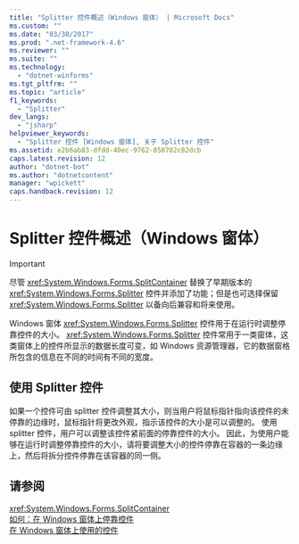 ```yaml
---
title: "Splitter 控件概述（Windows 窗体） | Microsoft Docs"
ms.custom: ""
ms.date: "03/30/2017"
ms.prod: ".net-framework-4.6"
ms.reviewer: ""
ms.suite: ""
ms.technology: 
  - "dotnet-winforms"
ms.tgt_pltfrm: ""
ms.topic: "article"
f1_keywords: 
  - "Splitter"
dev_langs: 
  - "jsharp"
helpviewer_keywords: 
  - "Splitter 控件 [Windows 窗体], 关于 Splitter 控件"
ms.assetid: e2b6ab83-dfdd-40ec-9762-850702c82dcb
caps.latest.revision: 12
author: "dotnet-bot"
ms.author: "dotnetcontent"
manager: "wpickett"
caps.handback.revision: 12
---
```

# Splitter 控件概述（Windows 窗体）
> [!IMPORTANT]
>  尽管 <xref:System.Windows.Forms.SplitContainer> 替换了早期版本的 <xref:System.Windows.Forms.Splitter> 控件并添加了功能；但是也可选择保留 <xref:System.Windows.Forms.Splitter> 以备向后兼容和将来使用。  
  
 Windows 窗体 <xref:System.Windows.Forms.Splitter> 控件用于在运行时调整停靠控件的大小。  <xref:System.Windows.Forms.Splitter> 控件常用于一类窗体，这类窗体上的控件所显示的数据长度可变，如 Windows 资源管理器，它的数据窗格所包含的信息在不同的时间有不同的宽度。  
  
## 使用 Splitter 控件  
 如果一个控件可由 splitter 控件调整其大小，则当用户将鼠标指针指向该控件的未停靠的边缘时，鼠标指针将更改外观，指示该控件的大小是可以调整的。  使用 splitter 控件，用户可以调整该控件紧前面的停靠控件的大小。  因此，为使用户能够在运行时调整停靠控件的大小，请将要调整大小的控件停靠在容器的一条边缘上，然后将拆分控件停靠在该容器的同一侧。  
  
## 请参阅  
 <xref:System.Windows.Forms.SplitContainer>   
 [如何：在 Windows 窗体上停靠控件](../../../../docs/framework/winforms/controls/how-to-dock-controls-on-windows-forms.md)   
 [在 Windows 窗体上使用的控件](../../../../docs/framework/winforms/controls/controls-to-use-on-windows-forms.md)
